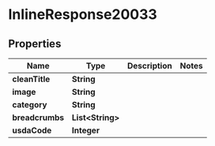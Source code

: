 

# InlineResponse20033

## Properties

Name | Type | Description | Notes
------------ | ------------- | ------------- | -------------
**cleanTitle** | **String** |  | 
**image** | **String** |  | 
**category** | **String** |  | 
**breadcrumbs** | **List&lt;String&gt;** |  | 
**usdaCode** | **Integer** |  | 




